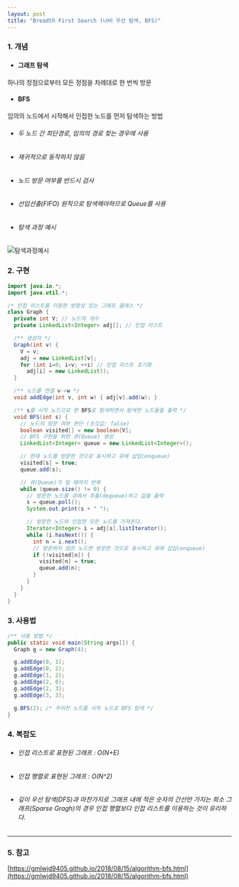 ```yaml
---
layout: post
title: "Breadth First Search (너비 우선 탐색, BFS)"
---
```


### 1. 개념

- #### 그래프 탐색
하나의 정점으로부터 모든 정점을 차례대로 한 번씩 방문

- #### BFS
임의의 노드에서 시작해서 인접한 노드를 먼저 탐색하는 방법

 - ###### 두 노드 간 최단경로, 임의의 경로 찾는 경우에 사용
 - ###### 재귀적으로 동작하지 않음
 - ###### 노드 방문 여부를 반드시 검사
 - ###### 선입선출(FIFO) 원칙으로 탐색해야하므로 Queue를 사용
 - ###### 탐색 과정 예시
![탐색과정예시](C:\nokbeondev.github.io\img\bfs-example.jpg)

### 2. 구현
```java
import java.io.*;
import java.util.*;

/* 인접 리스트를 이용한 방향성 있는 그래프 클래스 */
class Graph {
  private int V; // 노드의 개수
  private LinkedList<Integer> adj[]; // 인접 리스트

  /** 생성자 */
  Graph(int v) {
    V = v;
    adj = new LinkedList[v];
    for (int i=0; i<v; ++i) // 인접 리스트 초기화
      adj[i] = new LinkedList();
  }

  /** 노드를 연결 v->w */
  void addEdge(int v, int w) { adj[v].add(w); }

  /** s를 시작 노드으로 한 BFS로 탐색하면서 탐색한 노드들을 출력 */
  void BFS(int s) {
    // 노드의 방문 여부 판단 (초깃값: false)
    boolean visited[] = new boolean[V];
    // BFS 구현을 위한 큐(Queue) 생성
    LinkedList<Integer> queue = new LinkedList<Integer>();

    // 현재 노드를 방문한 것으로 표시하고 큐에 삽입(enqueue)
    visited[s] = true;
    queue.add(s);

    // 큐(Queue)가 빌 때까지 반복
    while (queue.size() != 0) {
      // 방문한 노드를 큐에서 추출(dequeue)하고 값을 출력
      s = queue.poll();
      System.out.print(s + " ");

      // 방문한 노드와 인접한 모든 노드를 가져온다.
      Iterator<Integer> i = adj[s].listIterator();
      while (i.hasNext()) {
        int n = i.next();
        // 방문하지 않은 노드면 방문한 것으로 표시하고 큐에 삽입(enqueue)
        if (!visited[n]) {
          visited[n] = true;
          queue.add(n);
        }
      }
    }
  }
}

```

### 3. 사용법
```java
/** 사용 방법 */
public static void main(String args[]) {
  Graph g = new Graph(4);

  g.addEdge(0, 1);
  g.addEdge(0, 2);
  g.addEdge(1, 2);
  g.addEdge(2, 0);
  g.addEdge(2, 3);
  g.addEdge(3, 3);

  g.BFS(2); /* 주어진 노드를 시작 노드로 BFS 탐색 */
}
```

### 4. 복잡도
- ###### 인접 리스트로 표현된 그래프 : O(N+E)
- ###### 인접 행렬로 표현된 그래프 : O(N^2)
- ###### 깊이 우선 탐색(DFS)과 마찬가지로 그래프 내에 적은 숫자의 간선만 가지는 희소 그래프(Sparse Gragh)의 경우 인접 행렬보다 인접 리스트를 이용하는 것이 유리하다.


- - -

### 5. 참고
[https://gmlwjd9405.github.io/2018/08/15/algorithm-bfs.html](https://gmlwjd9405.github.io/2018/08/15/algorithm-bfs.html)




